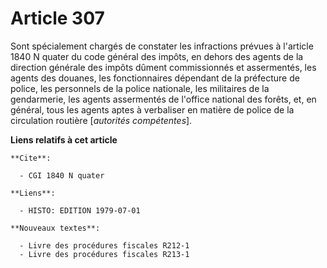 # Article 307

Sont spécialement chargés de constater les infractions prévues à l'article 1840 N quater du code général des impôts, en
dehors des agents de la direction générale des impôts dûment commissionnés et assermentés, les agents des douanes, les
fonctionnaires dépendant de la préfecture de police, les personnels de la police nationale, les militaires de la gendarmerie,
les agents assermentés de l'office national des forêts, et, en général, tous les agents aptes à verbaliser en matière de
police de la circulation routière [*autorités compétentes*].

**Liens relatifs à cet article**

	**Cite**:

	  - CGI 1840 N quater

	**Liens**:

	  - HISTO: EDITION 1979-07-01

	**Nouveaux textes**:

	  - Livre des procédures fiscales R212-1
	  - Livre des procédures fiscales R213-1
